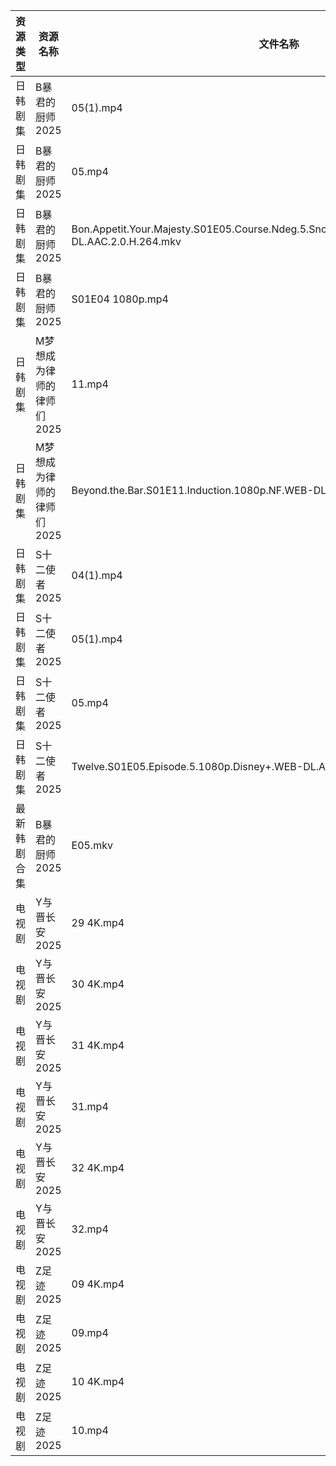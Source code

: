 | 资源类型   | 资源名称            | 文件名称                                                                                                | 分享链接                                 | 更新时间                |
| ------ | --------------- | --------------------------------------------------------------------------------------------------- | ------------------------------------ | ------------------- |
| 日韩剧集   | B暴君的厨师2025      | 05(1).mp4                                                                                           | https://pan.quark.cn/s/7f659879c212  | 2025-09-07 10:14:52 |
| 日韩剧集   | B暴君的厨师2025      | 05.mp4                                                                                              | https://pan.quark.cn/s/7f659879c212  | 2025-09-07 10:14:57 |
| 日韩剧集   | B暴君的厨师2025      | Bon.Appetit.Your.Majesty.S01E05.Course.Ndeg.5.Snowflake.Schnitzel.1080p.NF.WEB-DL.AAC.2.0.H.264.mkv | https://pan.quark.cn/s/7f659879c212  | 2025-09-07 10:14:59 |
| 日韩剧集   | B暴君的厨师2025      | S01E04 1080p.mp4                                                                                    | https://pan.quark.cn/s/7f659879c212  | 2025-09-07 10:14:49 |
| 日韩剧集   | M梦想成为律师的律师们2025 | 11.mp4                                                                                              | https://pan.quark.cn/s/d4ecaff7fa34  | 2025-09-07 10:18:38 |
| 日韩剧集   | M梦想成为律师的律师们2025 | Beyond.the.Bar.S01E11.Induction.1080p.NF.WEB-DL.AAC.2.0.H.264.mkv                                   | https://pan.quark.cn/s/d4ecaff7fa34  | 2025-09-07 10:18:44 |
| 日韩剧集   | S十二使者2025       | 04(1).mp4                                                                                           | https://pan.quark.cn/s/4167cdc7d9e6  | 2025-09-07 10:21:49 |
| 日韩剧集   | S十二使者2025       | 05(1).mp4                                                                                           | https://pan.quark.cn/s/4167cdc7d9e6  | 2025-09-07 10:21:53 |
| 日韩剧集   | S十二使者2025       | 05.mp4                                                                                              | https://pan.quark.cn/s/4167cdc7d9e6  | 2025-09-07 10:22:01 |
| 日韩剧集   | S十二使者2025       | Twelve.S01E05.Episode.5.1080p.Disney+.WEB-DL.AAC.2.0.H.264.mkv                                      | https://pan.quark.cn/s/4167cdc7d9e6  | 2025-09-07 10:21:57 |
| 最新韩剧合集 | B暴君的厨师2025      | E05.mkv                                                                                             | https://www.alipan.com/s/VeyARgABVY7 | 2025-09-07 07:59:21 |
| 电视剧    | Y与晋长安2025       | 29 4K.mp4                                                                                           | https://www.alipan.com/s/aMEzRwvUo21 | 2025-09-07 08:00:15 |
| 电视剧    | Y与晋长安2025       | 30 4K.mp4                                                                                           | https://www.alipan.com/s/aMEzRwvUo21 | 2025-09-07 08:00:15 |
| 电视剧    | Y与晋长安2025       | 31 4K.mp4                                                                                           | https://www.alipan.com/s/aMEzRwvUo21 | 2025-09-07 08:00:14 |
| 电视剧    | Y与晋长安2025       | 31.mp4                                                                                              | https://www.alipan.com/s/aMEzRwvUo21 | 2025-09-07 08:00:13 |
| 电视剧    | Y与晋长安2025       | 32 4K.mp4                                                                                           | https://www.alipan.com/s/aMEzRwvUo21 | 2025-09-07 08:00:13 |
| 电视剧    | Y与晋长安2025       | 32.mp4                                                                                              | https://www.alipan.com/s/aMEzRwvUo21 | 2025-09-07 08:00:12 |
| 电视剧    | Z足迹2025         | 09 4K.mp4                                                                                           | https://www.alipan.com/s/n8xQyWpmxBd | 2025-09-07 08:00:32 |
| 电视剧    | Z足迹2025         | 09.mp4                                                                                              | https://www.alipan.com/s/n8xQyWpmxBd | 2025-09-07 08:00:32 |
| 电视剧    | Z足迹2025         | 10 4K.mp4                                                                                           | https://www.alipan.com/s/n8xQyWpmxBd | 2025-09-07 08:00:31 |
| 电视剧    | Z足迹2025         | 10.mp4                                                                                              | https://www.alipan.com/s/n8xQyWpmxBd | 2025-09-07 08:00:30 |
